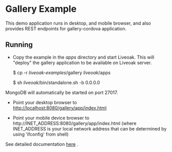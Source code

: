Gallery Example
===============

This demo application runs in desktop, and mobile browser, and also provides REST endpoints for gallery-cordova application.


Running
-------

* Copy the example in the _apps_ directory and start Liveoak. This will "deploy" the gallery application to be available on Liveoak server.

	$ cp -r _liveoak-examples_/gallery _liveoak_/apps

	$ sh _liveoak_/bin/standalone.sh -b 0.0.0.0

MongoDB will automatically be started on port 27017.

* Point your desktop browser to [http://localhost:8080/gallery/app/index.html](http://localhost:8080/gallery/app/index.html)

* Point your mobile device browser to http://INET_ADDRESS:8080/gallery/app/index.html
(where INET_ADDRESS is your local network address that can be determined by using 'ifconfig' from shell)

See detailed documentation [here](http://liveoak.io/docs/guides/tutorial_gallery/#gallery-web-application) .


